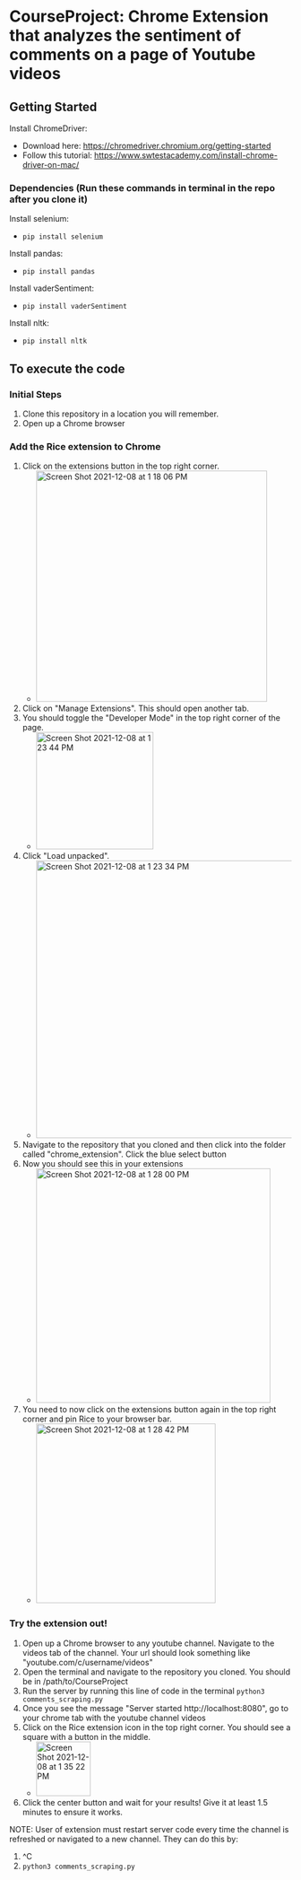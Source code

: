 # CourseProject: Chrome Extension that analyzes the sentiment of comments on a page of Youtube videos

## Getting Started

Install ChromeDriver:
- Download here: https://chromedriver.chromium.org/getting-started
- Follow this tutorial: https://www.swtestacademy.com/install-chrome-driver-on-mac/

### Dependencies (Run these commands in terminal in the repo after you clone it)
Install selenium:
- ```pip install selenium```

Install pandas:
- ```pip install pandas```

Install vaderSentiment:
- ```pip install vaderSentiment```

Install nltk:
- ```pip install nltk```

## To execute the code
### Initial Steps
1) Clone this repository in a location you will remember. 
2) Open up a Chrome browser

### Add the Rice extension to Chrome
1) Click on the extensions button in the top right corner. 
   - <img width="412" alt="Screen Shot 2021-12-08 at 1 18 06 PM" src="https://user-images.githubusercontent.com/55038545/145270225-e9d9fe54-6344-46ad-9d14-cf9bbf024d15.png">
2) Click on "Manage Extensions". This should open another tab.
3) You should toggle the "Developer Mode" in the top right corner of the page. 
   - <img width="209" alt="Screen Shot 2021-12-08 at 1 23 44 PM" src="https://user-images.githubusercontent.com/55038545/145271034-02eca780-4ea1-4c8c-9add-06ee29823ecd.png">      
4) Click "Load unpacked".
   - <img width="495" alt="Screen Shot 2021-12-08 at 1 23 34 PM" src="https://user-images.githubusercontent.com/55038545/145271216-8b4e94ea-f4fa-43f1-8f05-f5b41b298588.png">
5) Navigate to the repository that you cloned and then click into the folder called "chrome_extension". Click the blue select button
6) Now you should see this in your extensions
   - <img width="418" alt="Screen Shot 2021-12-08 at 1 28 00 PM" src="https://user-images.githubusercontent.com/55038545/145271596-5a68ee55-42a1-4f83-a209-ad74782523d0.png">
7) You need to now click on the extensions button again in the top right corner and pin Rice to your browser bar.
   - <img width="320" alt="Screen Shot 2021-12-08 at 1 28 42 PM" src="https://user-images.githubusercontent.com/55038545/145271711-75ea32a0-7bf4-4528-9a30-5546cd22c8be.png">

### Try the extension out!
1) Open up a Chrome browser to any youtube channel. Navigate to the videos tab of the channel. Your url should look something like "youtube.com/c/username/videos"
2) Open the terminal and navigate to the repository you cloned. You should be in /path/to/CourseProject
3) Run the server by running this line of code in the terminal
   ```python3 comments_scraping.py```
4) Once you see the message "Server started http://localhost:8080", go to your chrome tab with the youtube channel videos
5) Click on the Rice extension icon in the top right corner. You should see a square with a button in the middle.
   - <img width="97" alt="Screen Shot 2021-12-08 at 1 35 22 PM" src="https://user-images.githubusercontent.com/55038545/145272541-37f4ee23-0029-450f-9e87-f2c836f9e1df.png">
6) Click the center button and wait for your results! Give it at least 1.5 minutes to ensure it works. 



NOTE: User of extension must restart server code every time the channel is refreshed or navigated to a new channel. They can do this by:
1) ^C
2) ```python3 comments_scraping.py```
